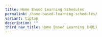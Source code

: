```yaml
---
title: Home Based Learning Schedules
permalink: /home-based-learning-schedules/
variant: tiptap
description: ""
third_nav_title: Home Based Learning (HBL)
---
```

